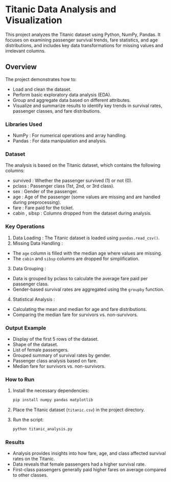 
# Titanic Data Analysis and Visualization

This project analyzes the Titanic dataset using Python, NumPy, Pandas. It focuses on examining passenger survival trends, fare statistics, and age distributions, and includes key data transformations for missing values and irrelevant columns.

## Overview

The project demonstrates how to:
- Load and clean the dataset.
- Perform basic exploratory data analysis (EDA).
- Group and aggregate data based on different attributes.
- Visualize and summarize results to identify key trends in survival rates, passenger classes, and fare distributions.

### Libraries Used
-   NumPy  : For numerical operations and array handling.
-   Pandas  : For data manipulation and analysis.

### Dataset

The analysis is based on the Titanic dataset, which contains the following columns:
-   survived  : Whether the passenger survived (1) or not (0).
-   pclass  : Passenger class (1st, 2nd, or 3rd class).
-   sex  : Gender of the passenger.
-   age  : Age of the passenger (some values are missing and are handled during preprocessing).
-   fare  : Fare paid for the ticket.
-   cabin  ,   sibsp  : Columns dropped from the dataset during analysis.

### Key Operations

1.   Data Loading  : The Titanic dataset is loaded using `pandas.read_csv()`.
2.   Missing Data Handling  :
   - The `age` column is filled with the median age where values are missing.
   - The `cabin` and `sibsp` columns are dropped for simplification.
3.   Data Grouping  :
   - Data is grouped by   pclass   to calculate the average fare paid per passenger class.
   - Gender-based survival rates are aggregated using the `groupby` function.
4.   Statistical Analysis  :
   - Calculating the mean and median for age and fare distributions.
   - Comparing the median fare for survivors vs. non-survivors.

### Output Example

- Display of the first 5 rows of the dataset.
- Shape of the dataset.
- List of female passengers.
- Grouped summary of survival rates by gender.
- Passenger class analysis based on fare.
- Median fare for survivors vs. non-survivors.

### How to Run

1. Install the necessary dependencies:
   ```bash
   pip install numpy pandas matplotlib
   ```

2. Place the Titanic dataset (`titanic.csv`) in the project directory.

3. Run the script:
   ```bash
   python titanic_analysis.py
   ```

### Results

- Analysis provides insights into how fare, age, and class affected survival rates on the Titanic.
- Data reveals that female passengers had a higher survival rate.
- First-class passengers generally paid higher fares on average compared to other classes.

